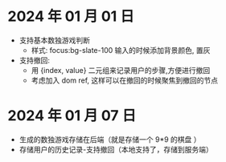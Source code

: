 # 2024 年 01 月 01 日

- 支持基本数独游戏判断
  - 样式: focus:bg-slate-100 输入的时候添加背景颜色, 置灰
- 支持撤回:
  - 用 {index, value} 二元组来记录用户的步骤,方便进行撤回
  - 考虑加入 dom ref, 这样可以在撤回的时候聚焦到撤回的节点

# 2024 年 01 月 07 日

- 生成的数独游戏存储在后端（就是存储一个 9\*9 的棋盘 ）
- 存储用户的历史记录-支持撤回（本地支持了，存储到服务端）
